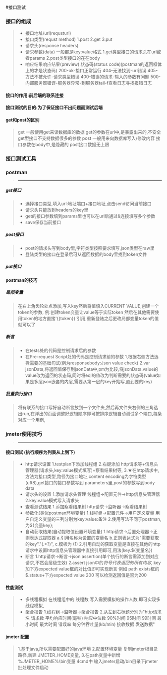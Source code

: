 #接口测试
### 接口的组成
>- 接口地址/url(requsturl)
>- 接口类型(requst method)
>1.post
>2.get
>3.put
>- 请求头(response headers)
>- 请求参数(data)
一般都是key:value格式
1.get类型接口的请求头在url或者params
2.post类型接口的在在body
>- 响应结果响应结果(preview)
状态码(status code)(postman的返回框体上的才是状态码)
200-ok-接口正常运行
404-无法找到-url错误
405-方法不被允许-请求类型错误
400-错误的请求-输入的参数有问题
500-内部服务器错误-服务器异常-到服务器tail-f查看日志寻找报错日志

#### 接口的作用:前后端的联系连接
#### 接口测试的目的:为了保证接口不出问题而测试后端
#### get和post的区别
>	get
		一般使用get来读数据库的数据
		get的参数在url中,是暴露出来的,不安全
		get型接口不支持数据很多的参数
	post
		一般用来向数据库写入/修改内容
		接口参数在body中,是隐藏的
		post接口数据无上限

### 接口测试工具
### postman
> ___
##### get接口
>- 选择接口类型,填入url:地址端口+接口地址,点击send访问当前接口
>- 请求头只能放到headers的key里
>- get的接口参数填到params里也可以在url后通过&连接填写多个参数
>- save保存当前接口
 ##### post接口
>- post的请求头写到body里,字符类型按照要求填写,json类型在raw里
>- 登陆类型的接口在登录后可从返回数据的body里找到token文件
 ##### put接口
#### postman的技巧
##### 局部变量
>在右上角齿轮处点添加,写入key然后将值填入CURRENT VALUE,创建一个token的参数,
>例:创建token变量让value等于实际token 然后在其他需要使用token的地方直接'{{token}}'引用,重新登陆之后更改局部变量token的值就可以了
##### 断言
>- 在tests处的代码是控制请求后的参数
>- 在Pre-request Script处的代码是控制请求前的参数
>1,根据右侧方法选择需要的基础句式(例为responsebody:Json value check)
>2.var jsonData,将返回值保存到jsonData中,pm为比较,将jsonData.value的value改为返回的状态码,同时将eql的值改为判断需要的状态码(value如果是多层json嵌套的内层,需要从第一层的key开始写,直到要的key)
 ##### 批量执行接口
> 将有联系的接口写好自动断言放到一个文件夹,然后再文件夹右侧的三角选出run,在弹出的页面调整好逻辑顺序即可按排序逻辑自动测试多个端口,每条对应一个用例,
 ### jmeter使用技巧
>___
#### 接口测试 (执行顺序为列表从上到下)
>- http请求设置 
>1.testplan下添加线程组
>2.右键添加 http请求等+信息头管理器(请求头,key:value模式填写)+察看结果树等,
>3.★在http请求中,方法为接口类型,路径为接口地址,content encoding为字符类型(uft8),get接口的接口参数写到 parameters里,post的参数写到body data
>- 请求头的设置
>1.添加请求头管理 线程组->配置元件->http信息头管理器
>2.key:value模式写入请求头
>- 查看测试结果
>1.添加察看结果树 http请求->监听器->察看结果树
>- 参数化(类似postman环境变量)
>1.线程组->配置元件->用户定义变量 
> 用户自定义变量的三列分别为key:value:备注
>2.使用写法不同于postman,为${变量key};
>- 自动获取结果(自动提取值设置环境变量)
>1.http请求->后置处理器->正则表达式提取器
>a.引用名称为设置的变量名
>b.正则表达式为"需要获取的key"."(.*?)",
>c.模板为 ($1$)
>2.引用自动的获取变量是直接在其他的http请求中设置http信息头管理器中直接引用即可,用法(key.${变量名})
>- 断言
>1.http请求->断言->json assertion(单个执行的断言需添加到对应请求,不然会层级生效)
>2.assert json中的$符号代表返回的所有内容,$.key加下方expected value框的对比值即可实现断言
>例如 path exists框的 $.status+下方expected value 200 可以检测返回值是否为200
#### 性能测试
>- 多线程模拟
>在线程组中的 线程数 写入需要模拟的操作人数,即可实现多线程模拟,
>- 聚合报告
>1.线程组->监听器->聚合报告
>2.从左到右标题分别为"http请求名 请求数 平均响应时间(毫秒) 响应中位数 90%时间 95时间 99时间 最小时间 最大时间  错误率 每分钟吞吐量(kb/min) 接收数据 发送数据" 
#### jmeter 配置
>1.基于java,所以需要配置好的java环境
>2.配置环境变量 复制jmeter根目录路径,新建 JMETER_HOME变量,
>3.在path变量中新增 %JMETER_HOME%\bin变量
>4cmd中 输入jmeter启动/bin目录下jmeter批处理文件启动